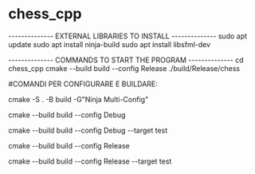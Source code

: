 # chess_cpp

-------------- EXTERNAL LIBRARIES TO INSTALL --------------
sudo apt update
sudo apt install ninja-build
sudo apt install libsfml-dev

-------------- COMMANDS TO START THE PROGRAM --------------
cd chess_cpp
cmake --build build --config Release
./build/Release/chess

#COMANDI PER CONFIGURARE E BUILDARE:

cmake -S . -B build -G"Ninja Multi-Config"

cmake --build build --config Debug

cmake --build build --config Debug --target test

cmake --build build --config Release

cmake --build build --config Release --target test
